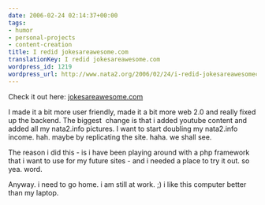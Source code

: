 ```yaml
---
date: 2006-02-24 02:14:37+00:00
tags:
- humor
- personal-projects
- content-creation
title: I redid jokesareawesome.com
translationKey: I redid jokesareawesome.com
wordpress_id: 1219
wordpress_url: http://www.nata2.org/2006/02/24/i-redid-jokesareawesomecom/
---
```


Check it out here: <a href="http://www.jokesareawesome.com">jokesareawesome.com</a>

I made it a bit more user friendly, made it a bit more web 2.0 and really fixed up the backend. The biggest  change is that i added youtube content and added all my nata2.info pictures. I want to start doubling my nata2.info income. hah. maybe by replicating the site. haha. we shall see.

The reason i did this - is i have been playing around with a php framework that i want to use for my future sites - and i needed a place to try it out. so yea. word.

Anyway. i need to go home. i am still at work. ;) i like this computer better than my laptop.